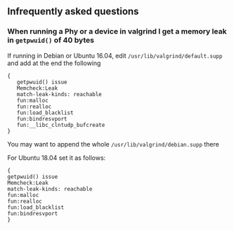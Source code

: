 ## Infrequently asked questions

### When running a Phy or a device in valgrind I get a memory leak in `getpwuid()` of 40 bytes

If running in Debian or Ubuntu 16.04, edit ```/usr/lib/valgrind/default.supp``` and add at the end the following

```
{
   getpwuid() issue
   Memcheck:Leak
   match-leak-kinds: reachable
   fun:malloc
   fun:realloc
   fun:load_blacklist
   fun:bindresvport
   fun:__libc_clntudp_bufcreate
}
```

You may want to append the whole ```/usr/lib/valgrind/debian.supp``` there


For Ubuntu 18.04 set it as follows:
```
{
getpwuid() issue
Memcheck:Leak
match-leak-kinds: reachable
fun:malloc
fun:realloc
fun:load_blacklist
fun:bindresvport
}
```